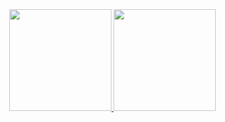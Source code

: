 <div align="center">
  <a href="https://github.com/gugarmp">
  <img height="180em" src="https://github-readme-stats.vercel.app/api?username=gugarmp&show_icons=true&theme=dracula&include_all_commits=true&count_private=true"/>
  <img height="180em" src="https://github-readme-stats.vercel.app/api/top-langs/?username=gugarmp&layout=compact&langs_count=7&theme=dracula"/>
</div>
